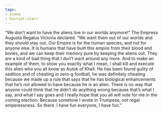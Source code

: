 ```yaml
---
tags:
- scene
- harriet-starr
---
```


“We don’t want to have the aliens live in our worlds anymore!” The
Empress Augusta Regalus Victoria declared. “We want them out of our
worlds and they should stay out. Our Empire is for the human species,
and not for anyone else. It is humans that have built this empire from
their blood and bones, and we can keep their memory pure by keeping the
aliens out. They are a kind of bad thing that I don’t want around any
more. And to make an example of them, to show you exactly what I mean, I
shall kill and execute this alien who you all know as Autok of Khell. He
has been found guilty of sedition and of cheating in zero-g football, he
was definitely cheating because we made up a rule that says that he has
biological enhancements that he’s not allowed to have because he is an
alien. There is no way that anyone could think that he didn’t do
anything wrong because that’s what I say, and what I say goes and I
really hope that you all will vote for me in the coming election.
Because somehow I wrote in Trumpese, not regal emperessness. So there. I
have fun everyone, I have fun.”
